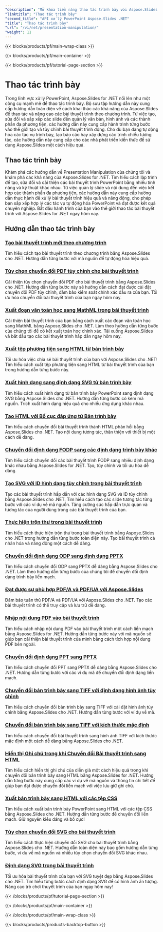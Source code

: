 ```yaml
---
"description": "Mở khóa tiềm năng thao tác trình bày với Aspose.Slides cho hướng dẫn .NET. Tìm hiểu cách tạo, tùy chỉnh và nâng cao trình bày PowerPoint theo chương trình. Nâng cao kỹ năng xử lý PowerPoint của bạn ngay hôm nay!"
"linktitle": "Thao tác trình bày"
"second_title": "API xử lý PowerPoint Aspose.Slides .NET"
"title": "Thao tác trình bày"
"url": "/vi/net/presentation-manipulation/"
"weight": 11
---
```


{{< blocks/products/pf/main-wrap-class >}}

{{< blocks/products/pf/main-container >}}

{{< blocks/products/pf/tutorial-page-section >}}

# Thao tác trình bày

Trong lĩnh vực xử lý PowerPoint, Aspose.Slides for .NET nổi lên như một công cụ mạnh mẽ để thao tác trình bày. Bộ sưu tập hướng dẫn này cung cấp hướng dẫn toàn diện về cách khai thác các khả năng của Aspose.Slides để thao tác và nâng cao các bài thuyết trình theo chương trình. Từ việc tạo, sửa đổi và sắp xếp các slide đến quản lý văn bản, hình ảnh và các thành phần đa phương tiện, các hướng dẫn này cung cấp hành trình từng bước vào thế giới tạo và tùy chỉnh bài thuyết trình động. Cho dù bạn đang tự động hóa các tác vụ trình bày, tạo báo cáo hay xây dựng các trình chiếu tương tác, các hướng dẫn này cung cấp cho các nhà phát triển kiến thức để sử dụng Aspose.Slides một cách hiệu quả.

## Thao tác trình bày
Khám phá các hướng dẫn về Presentation Manipulation của chúng tôi và khám phá các khả năng của Aspose.Slides for .NET. Tìm hiểu cách lập trình để tạo, sửa đổi và cải thiện các bài thuyết trình PowerPoint bằng nhiều tính năng và kỹ thuật khác nhau. Từ việc quản lý slide và nội dung đến việc kết hợp các thành phần đa phương tiện, các hướng dẫn này cung cấp hướng dẫn thực hành để xử lý bài thuyết trình hiệu quả và năng động, cho phép bạn sắp xếp hợp lý các tác vụ tự động hóa PowerPoint và đạt được kết quả chuyên nghiệp. Bắt đầu hành trình của bạn vào thế giới thao tác bài thuyết trình với Aspose.Slides for .NET ngay hôm nay.

## Hướng dẫn thao tác trình bày
### [Tạo bài thuyết trình mới theo chương trình](./create-new-presentations-programmatically/)
Tìm hiểu cách tạo bài thuyết trình theo chương trình bằng Aspose.Slides cho .NET. Hướng dẫn từng bước với mã nguồn để tự động hóa hiệu quả.
### [Tùy chọn chuyển đổi PDF tùy chỉnh cho bài thuyết trình](./custom-pdf-conversion-options-for-presentations/)
Cải thiện tùy chọn chuyển đổi PDF cho bài thuyết trình bằng Aspose.Slides cho .NET. Hướng dẫn từng bước này sẽ hướng dẫn cách đạt được cài đặt chuyển đổi PDF tùy chỉnh, đảm bảo kiểm soát chính xác đầu ra của bạn. Tối ưu hóa chuyển đổi bài thuyết trình của bạn ngay hôm nay.
### [Xuất đoạn văn toán học sang MathML trong bài thuyết trình](./export-math-paragraphs-to-mathml-in-presentations/)
Cải thiện bài thuyết trình của bạn bằng cách xuất các đoạn văn toán học sang MathML bằng Aspose.Slides cho .NET. Làm theo hướng dẫn từng bước của chúng tôi để có kết xuất toán học chính xác. Tải xuống Aspose.Slides và bắt đầu tạo các bài thuyết trình hấp dẫn ngay hôm nay.
### [Xuất tệp phương tiện sang HTML từ bản trình bày](./export-media-files-to-html-from-presentation/)
Tối ưu hóa việc chia sẻ bài thuyết trình của bạn với Aspose.Slides cho .NET! Tìm hiểu cách xuất tệp phương tiện sang HTML từ bài thuyết trình của bạn trong hướng dẫn từng bước này. 
### [Xuất hình dạng sang định dạng SVG từ bản trình bày](./export-shapes-to-svg-format-from-presentation/)
Tìm hiểu cách xuất hình dạng từ bản trình bày PowerPoint sang định dạng SVG bằng Aspose.Slides cho .NET. Hướng dẫn từng bước có kèm mã nguồn. Trích xuất hình dạng hiệu quả cho nhiều ứng dụng khác nhau.
### [Tạo HTML với Bố cục đáp ứng từ Bản trình bày](./create-html-with-responsive-layout-from-presentation/)
Tìm hiểu cách chuyển đổi bài thuyết trình thành HTML phản hồi bằng Aspose.Slides cho .NET. Tạo nội dung tương tác, thân thiện với thiết bị một cách dễ dàng.
### [Chuyển đổi định dạng FODP sang các định dạng trình bày khác](./convert-fodp-format-to-other-presentation-formats/)
Tìm hiểu cách chuyển đổi các bài thuyết trình FODP sang nhiều định dạng khác nhau bằng Aspose.Slides for .NET. Tạo, tùy chỉnh và tối ưu hóa dễ dàng.
### [Tạo SVG với ID hình dạng tùy chỉnh trong bài thuyết trình](./generate-svg-with-custom-shape-ids-in-presentations/)
Tạo các bài thuyết trình hấp dẫn với các hình dạng SVG và ID tùy chỉnh bằng Aspose.Slides cho .NET. Tìm hiểu cách tạo các slide tương tác từng bước với các ví dụ về mã nguồn. Tăng cường sức hấp dẫn trực quan và tương tác của người dùng trong các bài thuyết trình của bạn.
### [Thực hiện trộn thư trong bài thuyết trình](./perform-mail-merge-in-presentations/)
Tìm hiểu cách thực hiện trộn thư trong bài thuyết trình bằng Aspose.Slides cho .NET trong hướng dẫn từng bước toàn diện này. Tạo bài thuyết trình cá nhân hóa và năng động một cách dễ dàng.
### [Chuyển đổi định dạng ODP sang định dạng PPTX](./convert-odp-format-to-pptx-format/)
Tìm hiểu cách chuyển đổi ODP sang PPTX dễ dàng bằng Aspose.Slides cho .NET. Làm theo hướng dẫn từng bước của chúng tôi để chuyển đổi định dạng trình bày liền mạch.
### [Đạt được sự phù hợp PDF/A và PDF/UA với Aspose.Slides](./achieving-pdf-a-and-pdf-ua-conformance-with-aspose-slides/)
Đảm bảo tuân thủ PDF/A và PDF/UA với Aspose.Slides cho .NET. Tạo các bài thuyết trình có thể truy cập và lưu trữ dễ dàng.
### [Nhập nội dung PDF vào bài thuyết trình](./import-pdf-content-into-presentations/)
Tìm hiểu cách nhập nội dung PDF vào bài thuyết trình một cách liền mạch bằng Aspose.Slides for .NET. Hướng dẫn từng bước này với mã nguồn sẽ giúp bạn cải thiện bài thuyết trình của mình bằng cách tích hợp nội dung PDF bên ngoài.
### [Chuyển đổi định dạng PPT sang PPTX](./convert-ppt-to-pptx-format/)
Tìm hiểu cách chuyển đổi PPT sang PPTX dễ dàng bằng Aspose.Slides cho .NET. Hướng dẫn từng bước với các ví dụ mã để chuyển đổi định dạng liền mạch.
### [Chuyển đổi bản trình bày sang TIFF với định dạng hình ảnh tùy chỉnh](./convert-presentation-to-tiff-with-custom-image-format/)
Tìm hiểu cách chuyển đổi bản trình bày sang TIFF với cài đặt hình ảnh tùy chỉnh bằng Aspose.Slides cho .NET. Hướng dẫn từng bước với ví dụ về mã.
### [Chuyển đổi bản trình bày sang TIFF với kích thước mặc định](./convert-presentation-to-tiff-with-default-size/)
Tìm hiểu cách chuyển đổi bài thuyết trình sang hình ảnh TIFF với kích thước mặc định một cách dễ dàng bằng Aspose.Slides cho .NET.
### [Hiển thị Ghi chú trong khi Chuyển đổi Bài thuyết trình sang HTML](./render-notes-while-converting-presentation-to-html/)
Tìm hiểu cách hiển thị ghi chú của diễn giả một cách hiệu quả trong khi chuyển đổi bản trình bày sang HTML bằng Aspose.Slides for .NET. Hướng dẫn từng bước này cung cấp các ví dụ về mã nguồn và thông tin chi tiết để giúp bạn đạt được chuyển đổi liền mạch với việc lưu giữ ghi chú. 
### [Xuất bản trình bày sang HTML với các tệp CSS](./export-presentation-to-html-with-css-files/)
Tìm hiểu cách xuất bản trình bày PowerPoint sang HTML với các tệp CSS bằng Aspose.Slides cho .NET. Hướng dẫn từng bước để chuyển đổi liền mạch. Giữ nguyên kiểu dáng và bố cục! 
### [Tùy chọn chuyển đổi SVG cho bài thuyết trình](./svg-conversion-options-for-presentations/)
Tìm hiểu cách thực hiện chuyển đổi SVG cho bài thuyết trình bằng Aspose.Slides cho .NET. Hướng dẫn toàn diện này bao gồm hướng dẫn từng bước, ví dụ về mã nguồn và nhiều tùy chọn chuyển đổi SVG khác nhau.
### [Định dạng SVG trong bài thuyết trình](./formatting-svgs-in-presentations/)
Tối ưu hóa bài thuyết trình của bạn với SVG tuyệt đẹp bằng Aspose.Slides cho .NET. Tìm hiểu từng bước cách định dạng SVG để có hình ảnh ấn tượng. Nâng cao trò chơi thuyết trình của bạn ngay hôm nay! 

{{< /blocks/products/pf/tutorial-page-section >}}

{{< /blocks/products/pf/main-container >}}

{{< /blocks/products/pf/main-wrap-class >}}

{{< blocks/products/products-backtop-button >}}